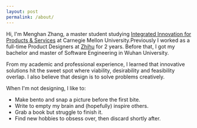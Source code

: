 ```yaml
---
layout: post
permalink: /about/
---
```


Hi, I'm Menghan Zhang, a master student studying [Integrated Innovation for Products & Services](https://www.cmu.edu/iii/degrees/miips/) at Carnegie Mellon University.Previously I worked as a full-time Product Designers at [Zhihu](zhihu.com) for 2 years. Before that, I got my bachelor and master of Software Engineering in Wuhan University.

From my academic and professional experience, I learned that innovative solutions hit the sweet spot where viability, desirability and feasibility overlap. I also believe that design is to solve problems creatively.

When I'm not designing, I like to:
- Make bento and snap a picture before the first bite.
- Write to empty my brain and (hopefully) inspire others.
- Grab a book but struggle to finish it.
- Find new hobbies to obsess over, then discard shortly after.
